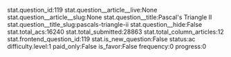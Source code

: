 stat.question_id:119
stat.question__article__live:None
stat.question__article__slug:None
stat.question__title:Pascal's Triangle II
stat.question__title_slug:pascals-triangle-ii
stat.question__hide:False
stat.total_acs:16240
stat.total_submitted:28863
stat.total_column_articles:12
stat.frontend_question_id:119
stat.is_new_question:False
status:ac
difficulty.level:1
paid_only:False
is_favor:False
frequency:0
progress:0
